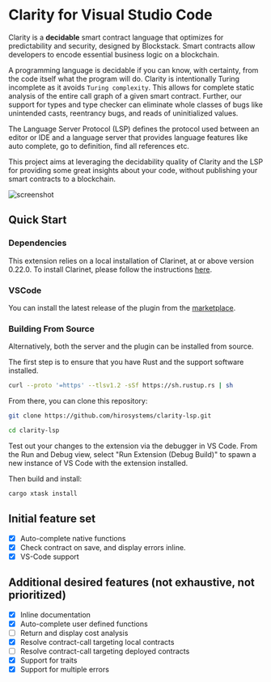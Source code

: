 # Clarity for Visual Studio Code

Clarity is a **decidable** smart contract language that optimizes for predictability and security, designed by Blockstack. Smart contracts allow developers to encode essential business logic on a blockchain.

A programming language is decidable if you can know, with certainty, from the code itself what the program will do. Clarity is intentionally Turing incomplete as it avoids `Turing complexity`. This allows for complete static analysis of the entire call graph of a given smart contract. Further, our support for types and type checker can eliminate whole classes of bugs like unintended casts, reentrancy bugs, and reads of uninitialized values.

The Language Server Protocol (LSP) defines the protocol used between an editor or IDE and a language server that provides language features like auto complete, go to definition, find all references etc.

This project aims at leveraging the decidability quality of Clarity and the LSP for providing some great insights about your code, without publishing your smart contracts to a blockchain.

![screenshot](doc/images/screenshot.png)

## Quick Start

### Dependencies

This extension relies on a local installation of Clarinet, at or above version 0.22.0. To install Clarinet, please follow the instructions [here](https://github.com/hirosystems/clarinet#installation).

### VSCode

You can install the latest release of the plugin from the [marketplace](https://marketplace.visualstudio.com/items?itemName=hirosystems.clarity-lsp).

### Building From Source

Alternatively, both the server and the plugin can be installed from source.

The first step is to ensure that you have Rust and the support software installed.

```bash
curl --proto '=https' --tlsv1.2 -sSf https://sh.rustup.rs | sh
```

From there, you can clone this repository:

```bash
git clone https://github.com/hirosystems/clarity-lsp.git

cd clarity-lsp
```

Test out your changes to the extension via the debugger in VS Code. From the Run and Debug view, select "Run Extension (Debug Build)" to spawn a new instance of VS Code with the extension installed.

Then build and install:

```bash
cargo xtask install
```

## Initial feature set

- [x] Auto-complete native functions
- [x] Check contract on save, and display errors inline.
- [x] VS-Code support

## Additional desired features (not exhaustive, not prioritized)

- [x] Inline documentation
- [x] Auto-complete user defined functions
- [ ] Return and display cost analysis
- [x] Resolve contract-call targeting local contracts
- [ ] Resolve contract-call targeting deployed contracts
- [x] Support for traits
- [x] Support for multiple errors

